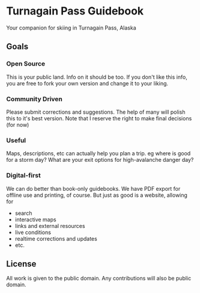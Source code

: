 # Turnagain Pass Guidebook

Your companion for skiing in Turnagain Pass, Alaska

## Goals

### Open Source
This is your public land. Info on it should be too.
If you don't like this info, you are free to fork your own
version and change it to your liking.

### Community Driven
Please submit corrections and suggestions.
The help of many will polish this to it's best version.
Note that I reserve the right to make final decisions (for now)

### Useful
Maps, descriptions, etc can actually help you plan a trip.
eg where is good for a storm day? What are your exit options
for high-avalanche danger day?

### Digital-first
We can do better than book-only guidebooks.
We have PDF export for offline use and printing, of course.
But just as good is a website, allowing for
- search
- interactive maps
- links and external resources
- live conditions
- realtime corrections and updates
- etc.

## License

All work is given to the public domain. Any contributions will also be public domain.